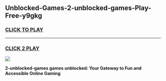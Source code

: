 
## Unblocked-Games-2-unblocked-games-Play-Free-y9gkg
<h3>
<a href="https://premium76.site?title=2-unblocked-games&ref=10A">CLICK TO PLAY</a></h3>
<hr>

<h3>
<a href="https://premium76.site?title=2-unblocked-games&ref=10A">CLICK 2 PLAY</a>
  
</h3>

<a href="https://premium76.site?title=2-unblocked-games&ref=10A"><img src="https://clearcache.store/games.png"></a>


**2-unblocked-games games unblocked: Your Gateway to Fun and Accessible Online Gaming**
